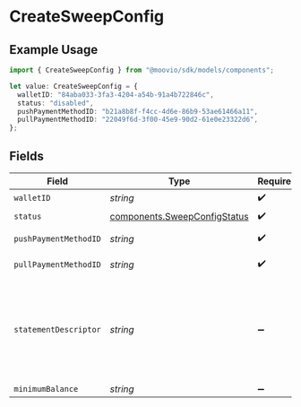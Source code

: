 # CreateSweepConfig

## Example Usage

```typescript
import { CreateSweepConfig } from "@moovio/sdk/models/components";

let value: CreateSweepConfig = {
  walletID: "84aba033-3fa3-4204-a54b-91a4b722846c",
  status: "disabled",
  pushPaymentMethodID: "b21a8b8f-f4cc-4d6e-86b9-53ae61466a11",
  pullPaymentMethodID: "22049f6d-3f00-45e9-90d2-61e0e23322d6",
};
```

## Fields

| Field                                                                                                                                                           | Type                                                                                                                                                            | Required                                                                                                                                                        | Description                                                                                                                                                     |
| --------------------------------------------------------------------------------------------------------------------------------------------------------------- | --------------------------------------------------------------------------------------------------------------------------------------------------------------- | --------------------------------------------------------------------------------------------------------------------------------------------------------------- | --------------------------------------------------------------------------------------------------------------------------------------------------------------- |
| `walletID`                                                                                                                                                      | *string*                                                                                                                                                        | :heavy_check_mark:                                                                                                                                              | N/A                                                                                                                                                             |
| `status`                                                                                                                                                        | [components.SweepConfigStatus](../../models/components/sweepconfigstatus.md)                                                                                    | :heavy_check_mark:                                                                                                                                              | N/A                                                                                                                                                             |
| `pushPaymentMethodID`                                                                                                                                           | *string*                                                                                                                                                        | :heavy_check_mark:                                                                                                                                              | ID of the payment method.                                                                                                                                       |
| `pullPaymentMethodID`                                                                                                                                           | *string*                                                                                                                                                        | :heavy_check_mark:                                                                                                                                              | ID of the payment method.                                                                                                                                       |
| `statementDescriptor`                                                                                                                                           | *string*                                                                                                                                                        | :heavy_minus_sign:                                                                                                                                              | The text that appears on the banking statement. The default descriptor is a 10 character ID if an override is not set in the sweep configs statementDescriptor. |
| `minimumBalance`                                                                                                                                                | *string*                                                                                                                                                        | :heavy_minus_sign:                                                                                                                                              | N/A                                                                                                                                                             |